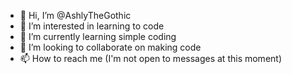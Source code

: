- 👋 Hi, I’m @AshlyTheGothic
- 👀 I’m interested in learning to code
- 🌱 I’m currently learning simple coding
- 💞️ I’m looking to collaborate on making code
- 📫 How to reach me (I'm not open to messages at this moment)

<!---
AshlyTheGothic/AshlyTheGothic is a ✨ special ✨ repository because its `README.md` (this file) appears on your GitHub profile.
You can click the Preview link to take a look at your changes.
--->
